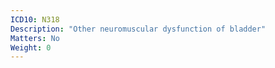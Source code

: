 ```yaml
---
ICD10: N318
Description: "Other neuromuscular dysfunction of bladder"
Matters: No
Weight: 0
---
```


